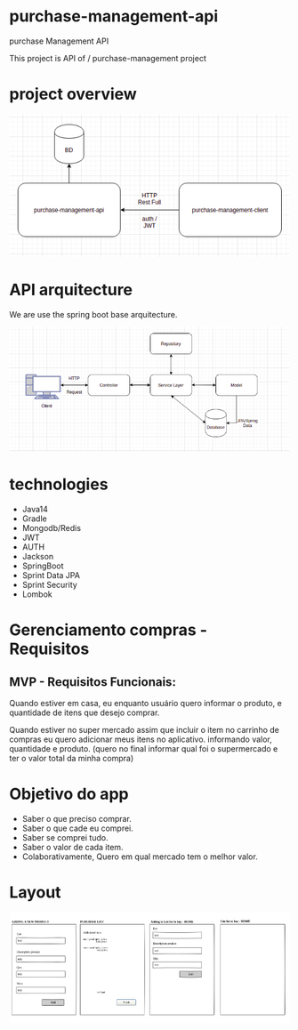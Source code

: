 # purchase-management-api
purchase Management API 

This project is API of / purchase-management project

# project overview 
  
  <img src="overview.png"/>

# API arquitecture 
  We are use the spring boot base arquitecture.
  
  <img src="project-api-architecture.png"/>
  
# technologies 

<ul>
  <li>Java14</li>
  <li>Gradle</li>
  <li>Mongodb/Redis</li>
  <li>JWT</li>
  <li>AUTH</li>
  <li>Jackson</li>
  <li>SpringBoot</li>
  <li>Sprint Data JPA</li>
  <li>Sprint Security</li>
  <li>Lombok</li>
</ul>

# Gerenciamento compras - Requisitos
## MVP - Requisitos Funcionais: 

<p>Quando estiver em casa, eu enquanto usuário quero informar o produto, e quantidade de itens que desejo comprar.</p>   

<p>Quando estiver no super mercado assim que incluir o item no carrinho de compras eu quero adicionar meus itens no aplicativo. informando valor, quantidade e produto.  (quero no final informar qual foi o supermercado e ter o valor total da minha compra)</p>

# Objetivo do app

<ul>
  <li>Saber o que preciso comprar.</li>
  <li>Saber o que cade eu comprei.</li>
  <li>Saber se comprei tudo.</li>
  <li>Saber o valor de cada item.</li>
  <li>Colaborativamente, Quero em qual mercado tem o melhor valor.</li>
</ul>

# Layout 
  <img src="purchase-management-layout.png"/>

 
